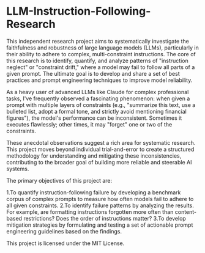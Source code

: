 # LLM-Instruction-Following-Research

This independent research project aims to systematically investigate the faithfulness and robustness of large language models (LLMs), particularly in their ability to adhere to complex, multi-constraint instructions. The core of this research is to identify, quantify, and analyze patterns of "instruction neglect" or "constraint drift," where a model may fail to follow all parts of a given prompt. The ultimate goal is to develop and share a set of best practices and prompt engineering techniques to improve model reliability.

As a heavy user of advanced LLMs like Claude for complex professional tasks, I've frequently observed a fascinating phenomenon: when given a prompt with multiple layers of constraints (e.g., "summarize this text, use a bulleted list, adopt a formal tone, and strictly avoid mentioning financial figures"), the model's performance can be inconsistent. Sometimes it executes flawlessly; other times, it may "forget" one or two of the constraints.

These anecdotal observations suggest a rich area for systematic research. This project moves beyond individual trial-and-error to create a structured methodology for understanding and mitigating these inconsistencies, contributing to the broader goal of building more reliable and steerable AI systems.

The primary objectives of this project are:

1.To quantify instruction-following failure by developing a benchmark corpus of complex prompts to measure how often models fail to adhere to all given constraints.
2.To identify failure patterns by analyzing the results. For example, are formatting instructions forgotten more often than content-based restrictions? Does the order of instructions matter?
3.To develop mitigation strategies by formulating and testing a set of actionable prompt engineering guidelines based on the findings.

This project is licensed under the MIT License. 
